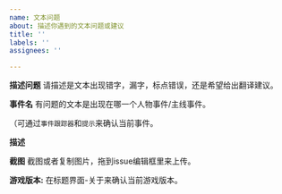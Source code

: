 ```yaml
---
name: 文本问题
about: 描述你遇到的文本问题或建议
title: ''
labels: ''
assignees: ''

---
```


**描述问题**
请描述是文本出现错字，漏字，标点错误，还是希望给出翻译建议。

**事件名**
有问题的文本是出现在哪一个人物事件/主线事件。

（可通过`事件跟踪器`和`提示`来确认当前事件。

**描述**


**截图**
截图或者复制图片，拖到issue编辑框里来上传。

**游戏版本:**
 在标题界面-关于来确认当前游戏版本。
